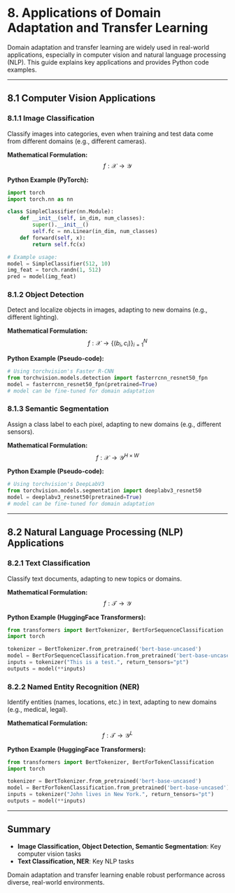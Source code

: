 # 8. Applications of Domain Adaptation and Transfer Learning

Domain adaptation and transfer learning are widely used in real-world applications, especially in computer vision and natural language processing (NLP). This guide explains key applications and provides Python code examples.

---

## 8.1 Computer Vision Applications

### 8.1.1 Image Classification
Classify images into categories, even when training and test data come from different domains (e.g., different cameras).

**Mathematical Formulation:**
$$
f: \mathcal{X} \rightarrow \mathcal{Y}
$$

**Python Example (PyTorch):**
```python
import torch
import torch.nn as nn

class SimpleClassifier(nn.Module):
    def __init__(self, in_dim, num_classes):
        super().__init__()
        self.fc = nn.Linear(in_dim, num_classes)
    def forward(self, x):
        return self.fc(x)

# Example usage:
model = SimpleClassifier(512, 10)
img_feat = torch.randn(1, 512)
pred = model(img_feat)
```

### 8.1.2 Object Detection
Detect and localize objects in images, adapting to new domains (e.g., different lighting).

**Mathematical Formulation:**
$$
f: \mathcal{X} \rightarrow \{(b_i, c_i)\}_{i=1}^{N}
$$

**Python Example (Pseudo-code):**
```python
# Using torchvision's Faster R-CNN
from torchvision.models.detection import fasterrcnn_resnet50_fpn
model = fasterrcnn_resnet50_fpn(pretrained=True)
# model can be fine-tuned for domain adaptation
```

### 8.1.3 Semantic Segmentation
Assign a class label to each pixel, adapting to new domains (e.g., different sensors).

**Mathematical Formulation:**
$$
f: \mathcal{X} \rightarrow \mathcal{Y}^{H \times W}
$$

**Python Example (Pseudo-code):**
```python
# Using torchvision's DeepLabV3
from torchvision.models.segmentation import deeplabv3_resnet50
model = deeplabv3_resnet50(pretrained=True)
# model can be fine-tuned for domain adaptation
```

---

## 8.2 Natural Language Processing (NLP) Applications

### 8.2.1 Text Classification
Classify text documents, adapting to new topics or domains.

**Mathematical Formulation:**
$$
f: \mathcal{T} \rightarrow \mathcal{Y}
$$

**Python Example (HuggingFace Transformers):**
```python
from transformers import BertTokenizer, BertForSequenceClassification
import torch

tokenizer = BertTokenizer.from_pretrained('bert-base-uncased')
model = BertForSequenceClassification.from_pretrained('bert-base-uncased')
inputs = tokenizer("This is a test.", return_tensors="pt")
outputs = model(**inputs)
```

### 8.2.2 Named Entity Recognition (NER)
Identify entities (names, locations, etc.) in text, adapting to new domains (e.g., medical, legal).

**Mathematical Formulation:**
$$
f: \mathcal{T} \rightarrow \mathcal{Y}^L
$$

**Python Example (HuggingFace Transformers):**
```python
from transformers import BertTokenizer, BertForTokenClassification
import torch

tokenizer = BertTokenizer.from_pretrained('bert-base-uncased')
model = BertForTokenClassification.from_pretrained('bert-base-uncased')
inputs = tokenizer("John lives in New York.", return_tensors="pt")
outputs = model(**inputs)
```

---

## Summary
- **Image Classification, Object Detection, Semantic Segmentation**: Key computer vision tasks
- **Text Classification, NER**: Key NLP tasks

Domain adaptation and transfer learning enable robust performance across diverse, real-world environments. 